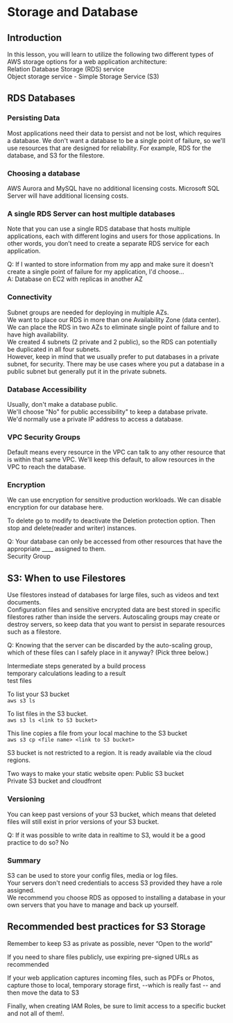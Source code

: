 # Storage and Database
## Introduction
In this lesson, you will learn to utilize the following two different types of AWS storage options for a web application architecture:  
Relation Database Storage (RDS) service  
Object storage service - Simple Storage Service (S3)  

## RDS Databases 
### Persisting Data
Most applications need their data to persist and not be lost, which requires a database. We don't want a database to be a single point of failure, so we'll use resources that are designed for reliability. For example, RDS for the database, and S3 for the filestore.  

### Choosing a database
AWS Aurora and MySQL have no additional licensing costs. Microsoft SQL Server will have additional licensing costs.

### A single RDS Server can host multiple databases
Note that you can use a single RDS database that hosts multiple applications, each with different logins and users for those applications. In other words, you don’t need to create a separate RDS service for each application.  

Q: If I wanted to store information from my app and make sure it doesn't create a single point of failure for my application, I'd choose...  
A: Database on EC2 with replicas in another AZ  

### Connectivity
Subnet groups are needed for deploying in multiple AZs.  
We want to place our RDS in more than one Availability Zone (data center). We can place the RDS in two AZs to eliminate single point of failure and to have high availability.   
We created 4 subnets (2 private and 2 public), so the RDS can potentially be duplicated in all four subnets.  
However, keep in mind that we usually prefer to put databases in a private subnet, for security. There may be use cases where you put a database in a public subnet but generally put it in the private subnets.  

### Database Accessibility
Usually, don't make a database public.  
We'll choose "No" for public accessibility" to keep a database private.  
We'd normally use a private IP address to access a database.  

### VPC Security Groups
Default means every resource in the VPC can talk to any other resource that is within that same VPC. We'll keep this default, to allow resources in the VPC to reach the database.  

### Encryption
We can use encryption for sensitive production workloads. We can disable encryption for our database here.  

To delete go to modify to deactivate the Deletion protection option. Then stop and delete(reader and writer) instances.    

Q: Your database can only be accessed from other resources that have the appropriate ____ assigned to them.  
Security Group  

## S3: When to use Filestores
Use filestores instead of databases for large files, such as videos and text documents.  
Configuration files and sensitive encrypted data are best stored in specific filestores rather than inside the servers. Autoscaling groups may create or destroy servers, so keep data that you want to persist in separate resources such as a filestore.  

Q: Knowing that the server can be discarded by the auto-scaling group, which of these files can I safely place in it anyway? (Pick three below.)  

Intermediate steps generated by a build process  
temporary calculations leading to a result  
test files  

To list your S3 bucket  
`aws s3 ls`  

To list files in the S3 bucket.  
`aws s3 ls <link to S3 bucket>`  

This line copies a file from your local machine to the S3 bucket    
`aws s3 cp <file name> <link to S3 bucket>`  

S3 bucket is not restricted to a region. It is ready available via the cloud regions.

Two ways to make your static website open: 
Public S3 bucket  
Private S3 bucket and cloudfront  

### Versioning
You can keep past versions of your S3 bucket, which means that deleted files will still exist in prior versions of your S3 bucket.  

Q: If it was possible to write data in realtime to S3, would it be a good practice to do so? 
No  

### Summary 
S3 can be used to store your config files, media or log files.  
Your servers don't need credentials to access S3 provided they have a role assigned.  
We recommend you choose RDS as opposed to installing a database in your own servers that you have to manage and back up yourself.  

## Recommended best practices for S3 Storage
Remember to keep S3 as private as possible, never “Open to the world”  

If you need to share files publicly, use expiring pre-signed URLs as recommended  

If your web application captures incoming files, such as PDFs or Photos, capture those to local, temporary storage first, --which is really fast -- and then move the data to S3  

Finally, when creating IAM Roles, be sure to limit access to a specific bucket and not all of them!.  





